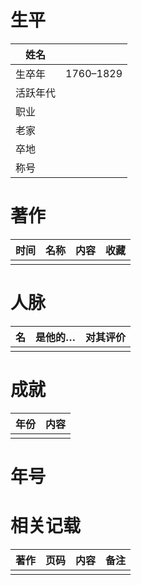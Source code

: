 # 生平
| 姓名     |                      |
| -------- | -------------------- |
| 生卒年   | 1760–1829 |
| 活跃年代 |                      |
| 职业     |                      |
| 老家     |                      |
| 卒地     |                      |
| 称号     |                      |


# 著作

| 时间 | 名称 | 内容 | 收藏 |
| ---- | ---- | ---- | ---- |
|      |      |      |      |
# 人脉
| 名  | 是他的… | 对其评价 |
| --- | ------- | -------- |
|     |         |          |


# 成就
| 年份 | 内容 |
| ---- | ---- |
|      |      |

# 年号
# 相关记载

| 著作 | 页码 | 内容 | 备注 |
| ---- | ---- | ---- | ---- |
|      |      |      |      |




